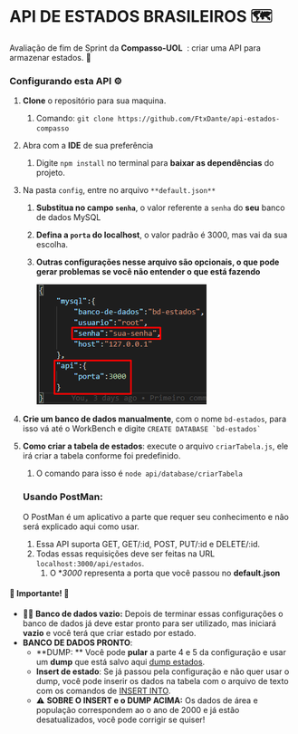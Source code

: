 # API DE ESTADOS BRASILEIROS :world_map:
Avaliação de fim de Sprint da **Compasso-UOL** ​​ : criar uma API para armazenar estados. :confetti_ball:

### Configurando esta API :gear:

1. **Clone** o repositório para sua maquina.

   1. Comando: `git clone https://github.com/FtxDante/api-estados-compasso`

2. Abra com a **IDE** de sua preferência

   1. Digite ``npm install`` no terminal para **baixar as dependências** do projeto.

3. Na pasta `config`, entre no arquivo `**default.json**` 

   1. **Substitua no campo `senha`**, o valor referente a `senha` do **seu** banco de dados MySQL

   2. **Defina a `porta` do localhost**, o valor padrão é 3000, mas vai da sua escolha.

   3. **Outras configurações nesse arquivo são opcionais, o que pode gerar problemas se você não entender o que está fazendo**

      ![image-20210918112023850](https://github.com/FtxDante/api-estados-compasso/blob/master/imagens-para-repositorio/Screenshot_1.png)

4. **Crie um banco de dados manualmente**, com o nome `bd-estados`, para isso vá até o WorkBench e digite  `` CREATE DATABASE `bd-estados` ``

5. **Como criar a tabela de estados**: execute o arquivo `criarTabela.js`, ele irá criar a tabela conforme foi predefinido.
   1. O comando para isso é `node api/database/criarTabela`

   ### Usando PostMan:

   O PostMan é um aplicativo a parte que requer seu conhecimento e não será explicado aqui como usar.

   1. Essa API suporta GET, GET/:id, POST, PUT/:id e DELETE/:id.
   2. Todas essas requisições deve ser feitas na URL `localhost:3000/api/estados`.
      1. O **3000* representa a porta que você passou no **default.json**

#### :rotating_light: Importante! :rotating_light:

* 🕵️‍♀️ **Banco de dados vazio:** Depois de terminar essas configurações o banco de dados já deve estar pronto para ser utilizado, mas iniciará **vazio** e você terá que criar estado por estado.
* **BANCO DE DADOS PRONTO**:
  * **DUMP: ** Você pode **pular** a parte 4 e 5 da configuração e usar um **dump** que está salvo aqui [dump estados](https://github.com/FtxDante/estados-com-populacao-e-area/blob/main/bd-estados_estados.sql).
  * **Insert de estado**: Se já passou pela configuração e não quer usar o dump, você pode inserir os dados na tabela com o arquivo de texto com os comandos de [INSERT INTO](https://github.com/FtxDante/estados-com-populacao-e-area/blob/main/insert-estados.txt).
  * ⚠️ **SOBRE O INSERT e o DUMP ACIMA:** Os dados de área e população correspondem ao o ano de 2000 e já estão desatualizados, você pode corrigir se quiser!
